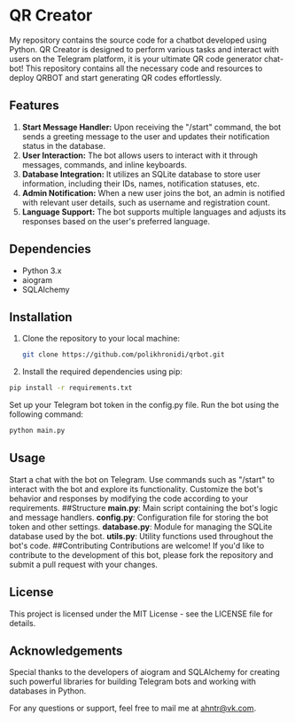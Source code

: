# QR Creator

My repository contains the source code for a chatbot developed using Python. QR Creator is designed to perform various tasks and interact with users on the Telegram platform, it is your ultimate QR code generator chat-bot! This repository contains all the necessary code and resources to deploy QRBOT and start generating QR codes effortlessly.

## Features
1. **Start Message Handler:** Upon receiving the "/start" command, the bot sends a greeting message to the user and updates their notification status in the database.
2. **User Interaction:** The bot allows users to interact with it through messages, commands, and inline keyboards.
3. **Database Integration:** It utilizes an SQLite database to store user information, including their IDs, names, notification statuses, etc.
4. **Admin Notification:** When a new user joins the bot, an admin is notified with relevant user details, such as username and registration count.
5. **Language Support:** The bot supports multiple languages and adjusts its responses based on the user's preferred language.

## Dependencies
- Python 3.х
- aiogram
- SQLAlchemy

## Installation
1. Clone the repository to your local machine:

   ```bash
   git clone https://github.com/polikhronidi/qrbot.git
   ```
2. Install the required dependencies using pip:

```bash
pip install -r requirements.txt
```
Set up your Telegram bot token in the config.py file.
Run the bot using the following command:
```bash 
python main.py
```
## Usage
Start a chat with the bot on Telegram. Use commands such as "/start" to interact with the bot and explore its functionality. Customize the bot's behavior and responses by modifying the code according to your requirements.
##Structure
**main.py**: Main script containing the bot's logic and message handlers.
**config.py**: Configuration file for storing the bot token and other settings.
**database.py**: Module for managing the SQLite database used by the bot.
**utils.py**: Utility functions used throughout the bot's code.
##Contributing
Contributions are welcome! If you'd like to contribute to the development of this bot, please fork the repository and submit a pull request with your changes.

## License
This project is licensed under the MIT License - see the LICENSE file for details.

## Acknowledgements
Special thanks to the developers of aiogram and SQLAlchemy for creating such powerful libraries for building Telegram bots and working with databases in Python.

For any questions or support, feel free to mail me at ahntr@vk.com.
